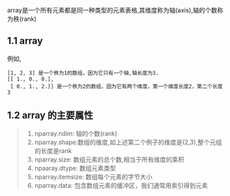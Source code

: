 array是一个所有元素都是同一种类型的元素表格,其维度称为轴(axis),轴的个数称为秩(rank)

## 1.1 array
例如, 

    [1, 2, 3] 是一个秩为1的数组，因为它只有一个轴,轴长度为3.
    [[ 1., 0., 0.],
     [ 0., 1., 2.]] 是一个秩为2的数组，因为它有两个维度，第一个维度长度2，第二个长度3
 
## 1.2 array 的主要属性
> 1. nparray.ndim: 轴的个数(rank)
> 2. nparray.shape:数组的维度,如上述第二个例子的维度是(2,3),整个元组的长度是rank
> 3. nparray.size: 数组元素的总个数,相当于所有维度的乘积
> 4. npaaray.dtype: 数组元素类型
> 5. nparray.itemsize: 数组每个元素的字节大小
> 6. nparray.data: 包含数组元素的缓冲区，我们通常用索引得到元素

